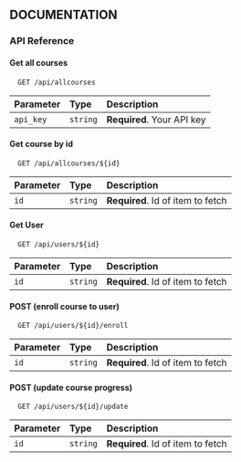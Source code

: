 ## DOCUMENTATION

### API Reference

#### Get all courses

```http
  GET /api/allcourses
```

| Parameter | Type     | Description                |
| :-------- | :------- | :------------------------- |
| `api_key` | `string` | **Required**. Your API key |

#### Get course by id

```http
  GET /api/allcourses/${id}
```

| Parameter | Type     | Description                       |
| :-------- | :------- | :-------------------------------- |
| `id`      | `string` | **Required**. Id of item to fetch |


#### Get User

```http
  GET /api/users/${id}
```

| Parameter | Type     | Description                       |
| :-------- | :------- | :-------------------------------- |
| `id`      | `string` | **Required**. Id of item to fetch |


#### POST (enroll course to user)

```http
  GET /api/users/${id}/enroll
```

| Parameter | Type     | Description                       |
| :-------- | :------- | :-------------------------------- |
| `id`      | `string` | **Required**. Id of item to fetch |

#### POST (update course progress)

```http
  GET /api/users/${id}/update
```

| Parameter | Type     | Description                       |
| :-------- | :------- | :-------------------------------- |
| `id`      | `string` | **Required**. Id of item to fetch |



